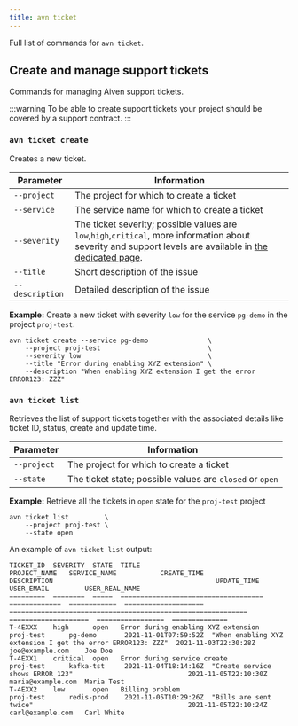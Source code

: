 ```yaml
---
title: avn ticket
---
```


Full list of commands for `avn ticket`.

## Create and manage support tickets

Commands for managing Aiven support tickets.

:::warning
To be able to create support tickets your project should be covered by a
support contract.
:::

### `avn ticket create`

Creates a new ticket.

| Parameter       | Information                                                                                                                                                                                    |
| --------------- | ---------------------------------------------------------------------------------------------------------------------------------------------------------------------------------------------- |
| `--project`     | The project for which to create a ticket                                                                                                                                                       |
| `--service`     | The service name for which to create a ticket                                                                                                                                                  |
| `--severity`    | The ticket severity; possible values are `low`,`high`,`critical`, more information about severity and support levels are available in [the dedicated page](https://aiven.io/support-services). |
| `--title`       | Short description of the issue                                                                                                                                                                 |
| `--description` | Detailed description of the issue                                                                                                                                                              |

**Example:** Create a new ticket with severity `low` for the service
`pg-demo` in the project `proj-test`.

```
avn ticket create --service pg-demo               \
    --project proj-test                           \
    --severity low                                \
    --title "Error during enabling XYZ extension" \
    --description "When enabling XYZ extension I get the error ERROR123: ZZZ"
```

### `avn ticket list`

Retrieves the list of support tickets together with the associated
details like ticket ID, status, create and update time.

| Parameter   | Information                                              |
| ----------- | -------------------------------------------------------- |
| `--project` | The project for which to create a ticket                 |
| `--state`   | The ticket state; possible values are `closed` or `open` |

**Example:** Retrieve all the tickets in `open` state for the
`proj-test` project

```
avn ticket list         \
    --project proj-test \
    --state open
```

An example of `avn ticket list` output:

```text
TICKET_ID  SEVERITY  STATE  TITLE                                 PROJECT_NAME   SERVICE_NAME           CREATE_TIME           DESCRIPTION                                         UPDATE_TIME           USER_EMAIL         USER_REAL_NAME
=========  ========  =====  ====================================  =============  ============  ====================  ============================================================ ====================  =================  ==============
T-4EXXX    high      open   Error during enabling XYZ extension   proj-test      pg-demo       2021-11-01T07:59:52Z  "When enabling XYZ extension I get the error ERROR123: ZZZ"  2021-11-03T22:30:28Z  joe@example.com    Joe Doe
T-4EXX1    critical  open   Error during service create           proj-test      kafka-tst     2021-11-04T18:14:16Z  "Create service shows ERROR 123"                             2021-11-05T22:10:30Z  maria@example.com  Maria Test
T-4EXX2    low       open   Billing problem                       proj-test      redis-prod    2021-11-05T10:29:26Z  "Bills are sent twice"                                       2021-11-05T22:10:24Z  carl@example.com   Carl White
```
